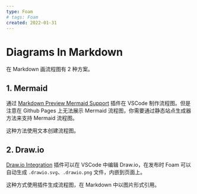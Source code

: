 ```yaml
---
type: Foam
# tags: Foam
created: 2022-01-31
---
```


# Diagrams In Markdown

在 Markdown 画流程图有 2 种方案。

## 1. Mermaid

通过 [Markdown Preview Mermaid Support](https://marketplace.visualstudio.com/items?itemName=bierner.markdown-mermaid) 插件在 VSCode 制作流程图。但是注意在 Github Pages 上无法展示 Mermaid 流程图，你需要通过静态站点生成器方法来支持 Mermaid 流程图。

这种方法使用文本创建流程图。

## 2. Draw.io

[Draw.io Integration](https://marketplace.visualstudio.com/items?itemName=hediet.vscode-drawio) 插件可以在 VSCode 中编辑 Draw.io，在发布时 Foam 可以自动生成 `.drawio.svg`、`.drawio.png` 文件，内嵌到页面上。

这种方式使用插件生成流程图，在 Markdown 中以图片形式引用。
